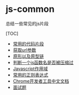 # js-common

总结一些常见的js片段

[TOC]

*  [常用的代码片段](./commonJs.md)
*  [获取url参数](./searchParam.js)
*  [原形以及原型链](./prototype.md)
*  [判断一个js函数名是否被压缩过](./isCrashed.js)
*  [Javascript作用域](./scope.md)
*  [常用的正则表达式](http://www.lovebxm.com/2017/05/31/RegExp/)
*  [Chrome开发者工具中文文档](http://www.css88.com/doc/chrome-devtools/)
*  [面试题](./interview.md)
